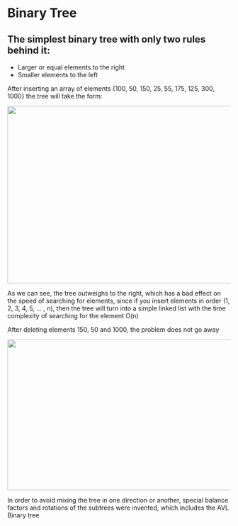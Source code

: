 # Binary Tree

## The simplest binary tree with only two rules behind it:
- Larger or equal elements to the right
- Smaller elements to the left

After inserting an array of elements {100, 50, 150, 25, 55, 175, 125, 300, 1000} the tree will take the form:

<img src="https://github.com/zpnst/different-trees/assets/105946529/b5a1bcc6-fd4d-458a-ba1e-1f97d0fb6e45" width="620" height="400">

As we can see, the tree outweighs to the right, which has a bad effect on the speed of searching for elements, since if you insert elements in order (1, 2, 3, 4, 5, ... , n), then the tree will turn into a simple linked list with the time complexity of searching for the element O(n)

After deleting elements 150, 50 and 1000, the problem does not go away

<img src="https://github.com/zpnst/different-trees/assets/105946529/e8ab8d25-6ee6-4a02-b471-4920a76da49c" width="620" height="340">

In order to avoid mixing the tree in one direction or another, special balance factors and rotations of the subtrees were invented, which includes the AVL Binary tree
